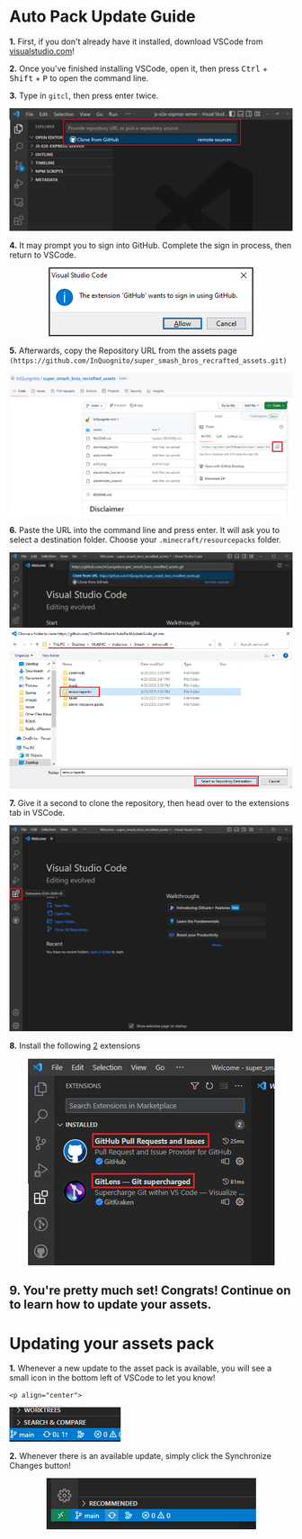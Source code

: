 # Auto Pack Update Guide
<b>1.</b>  First, if you don't already have it installed, download VSCode from [visualstudio.com](https://code.visualstudio.com/)!
 
<b>2.</b> Once you've finished installing VSCode, open it, then press <kbd>Ctrl</kbd> + <kbd>Shift</kbd> + <kbd>P</kbd> to open the command line.
 
<b>3.</b> Type in `gitcl`, then press enter twice.
 
<p align="center">
 <img src=images/gitcl.png>
 </p>

<b>4.</b> It may prompt you to sign into GitHub. Complete the sign in process, then return to VSCode.
 
<p align="center">
 <img src=images/signin.png>
 </p>
 
<b>5.</b> Afterwards, copy the Repository URL from the assets page `(https://github.com/InQuognito/super_smash_bros_recrafted_assets.git)`

<p align="center">
 <img src=images/copy.png>
 </p>
 
 <b>6.</b> Paste the URL into the command line and press enter. It will ask you to select a destination folder. Choose your `.minecraft/resourcepacks` folder.
  
 <p align="center">
 <img src=images/paste.png>
 <img src=images/destination.png>
 </p>
 
<b>7.</b> Give it a second to clone the repository, then head over to the extensions tab in VSCode.
  
  <p align="center">
 <img src=images/extensions.png>
 </p>
  
<b>8.</b> Install the following <u>2</u> extensions
 
 <p align="center">
 <img src=images/extensions2.png>
 </p>
  
 <b>9.</b> You're pretty much set! **Congrats!** Continue on to learn how to update your assets.
 ---
 # Updating your assets pack
 **1.** Whenever a new update to the asset pack is available, you will see a small icon in the bottom left of VSCode to let you know!
  
    <p align="center">
 <img src=images/updates.png>
 </p>
  
  **2.** Whenever there is an available update, simply click the Synchronize Changes button!
  
   <p align="center">
 <img src=images/updates2.png>
 </p>

  
